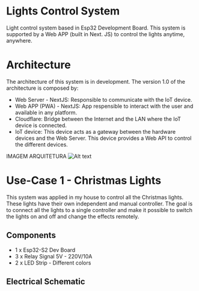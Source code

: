 # Lights Control System

Light control system based in Esp32 Development Board.
This system is supported by a Web APP (built in Next. JS) to control the lights anytime, anywhere.


# Architecture

The architecture of this system is in development. The version 1.0 of the architecture is composed by:
* Web Server - NextJS: Responsible to communicate with the IoT device.
* Web APP (PWA) - NextJS: App respensible to interact with the user and available in any platform.
* Cloudflare: Bridge between the Internet and the LAN where the IoT device is connected.
* IoT device: This device acts as a gateway between the hardware devices and the Web Server. This device provides a Web API to control the different devices.

IMAGEM ARQUITETURA
![Alt text](relative/path/to/img.jpg?raw=true "Title")


# Use-Case 1 - Christmas Lights

This system was applied in my house to control all the Christmas lights. These lights have their own independent and manual controller. The goal is to connect all the lights to a single controller and make it possible to switch the lights on and off and change the effects remotely.

## Components
* 1 x Esp32-S2 Dev Board
* 3 x Relay Signal 5V - 220V/10A
* 2 x LED Strip - Different colors

## Electrical Schematic
